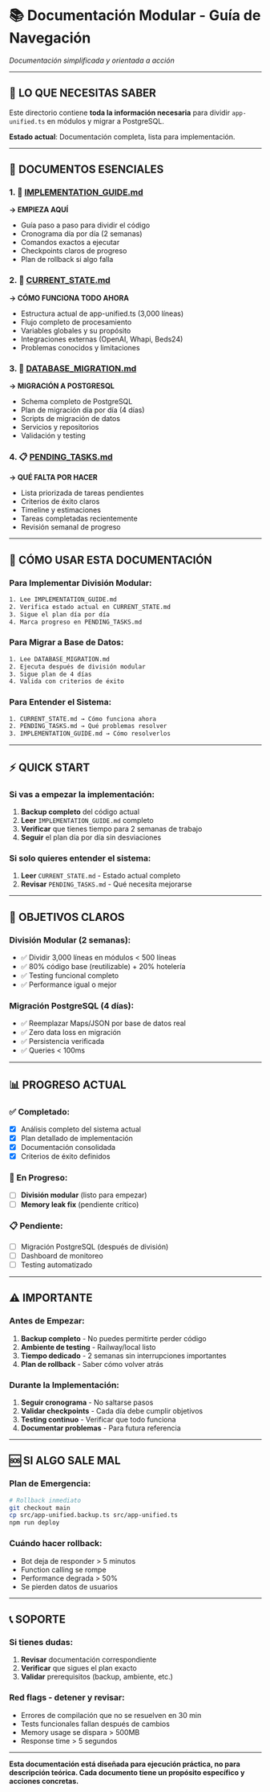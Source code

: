 # 📚 Documentación Modular - Guía de Navegación

*Documentación simplificada y orientada a acción*

---

## 🎯 **LO QUE NECESITAS SABER**

Este directorio contiene **toda la información necesaria** para dividir `app-unified.ts` en módulos y migrar a PostgreSQL.

**Estado actual**: Documentación completa, lista para implementación.

---

## 📖 **DOCUMENTOS ESENCIALES**

### **1. 🚀 [IMPLEMENTATION_GUIDE.md](./IMPLEMENTATION_GUIDE.md)**
**→ EMPIEZA AQUÍ**
- Guía paso a paso para dividir el código
- Cronograma día por día (2 semanas)
- Comandos exactos a ejecutar
- Checkpoints claros de progreso
- Plan de rollback si algo falla

### **2. 📸 [CURRENT_STATE.md](./CURRENT_STATE.md)**
**→ CÓMO FUNCIONA TODO AHORA**
- Estructura actual de app-unified.ts (3,000 líneas)
- Flujo completo de procesamiento
- Variables globales y su propósito
- Integraciones externas (OpenAI, Whapi, Beds24)
- Problemas conocidos y limitaciones

### **3. 💾 [DATABASE_MIGRATION.md](./DATABASE_MIGRATION.md)**
**→ MIGRACIÓN A POSTGRESQL**
- Schema completo de PostgreSQL
- Plan de migración día por día (4 días)
- Scripts de migración de datos
- Servicios y repositorios
- Validación y testing

### **4. 📋 [PENDING_TASKS.md](./PENDING_TASKS.md)**
**→ QUÉ FALTA POR HACER**
- Lista priorizada de tareas pendientes
- Criterios de éxito claros
- Timeline y estimaciones
- Tareas completadas recientemente
- Revisión semanal de progreso

---

## 🚀 **CÓMO USAR ESTA DOCUMENTACIÓN**

### **Para Implementar División Modular:**
```bash
1. Lee IMPLEMENTATION_GUIDE.md
2. Verifica estado actual en CURRENT_STATE.md
3. Sigue el plan día por día
4. Marca progreso en PENDING_TASKS.md
```

### **Para Migrar a Base de Datos:**
```bash
1. Lee DATABASE_MIGRATION.md
2. Ejecuta después de división modular
3. Sigue plan de 4 días
4. Valida con criterios de éxito
```

### **Para Entender el Sistema:**
```bash
1. CURRENT_STATE.md → Cómo funciona ahora
2. PENDING_TASKS.md → Qué problemas resolver
3. IMPLEMENTATION_GUIDE.md → Cómo resolverlos
```

---

## ⚡ **QUICK START**

### **Si vas a empezar la implementación:**
1. **Backup completo** del código actual
2. **Leer** `IMPLEMENTATION_GUIDE.md` completo
3. **Verificar** que tienes tiempo para 2 semanas de trabajo
4. **Seguir** el plan día por día sin desviaciones

### **Si solo quieres entender el sistema:**
1. **Leer** `CURRENT_STATE.md` - Estado actual completo
2. **Revisar** `PENDING_TASKS.md` - Qué necesita mejorarse

---

## 🎯 **OBJETIVOS CLAROS**

### **División Modular (2 semanas):**
- ✅ Dividir 3,000 líneas en módulos < 500 líneas
- ✅ 80% código base (reutilizable) + 20% hotelería
- ✅ Testing funcional completo
- ✅ Performance igual o mejor

### **Migración PostgreSQL (4 días):**
- ✅ Reemplazar Maps/JSON por base de datos real
- ✅ Zero data loss en migración
- ✅ Persistencia verificada
- ✅ Queries < 100ms

---

## 📊 **PROGRESO ACTUAL**

### **✅ Completado:**
- [x] Análisis completo del sistema actual
- [x] Plan detallado de implementación
- [x] Documentación consolidada
- [x] Criterios de éxito definidos

### **🔄 En Progreso:**
- [ ] **División modular** (listo para empezar)
- [ ] **Memory leak fix** (pendiente crítico)

### **📋 Pendiente:**
- [ ] Migración PostgreSQL (después de división)
- [ ] Dashboard de monitoreo
- [ ] Testing automatizado

---

## ⚠️ **IMPORTANTE**

### **Antes de Empezar:**
1. **Backup completo** - No puedes permitirte perder código
2. **Ambiente de testing** - Railway/local listo
3. **Tiempo dedicado** - 2 semanas sin interrupciones importantes
4. **Plan de rollback** - Saber cómo volver atrás

### **Durante la Implementación:**
1. **Seguir cronograma** - No saltarse pasos
2. **Validar checkpoints** - Cada día debe cumplir objetivos
3. **Testing continuo** - Verificar que todo funciona
4. **Documentar problemas** - Para futura referencia

---

## 🆘 **SI ALGO SALE MAL**

### **Plan de Emergencia:**
```bash
# Rollback inmediato
git checkout main
cp src/app-unified.backup.ts src/app-unified.ts
npm run deploy
```

### **Cuándo hacer rollback:**
- Bot deja de responder > 5 minutos
- Function calling se rompe
- Performance degrada > 50%
- Se pierden datos de usuarios

---

## 📞 **SOPORTE**

### **Si tienes dudas:**
1. **Revisar** documentación correspondiente
2. **Verificar** que sigues el plan exacto
3. **Validar** prerequisitos (backup, ambiente, etc.)

### **Red flags - detener y revisar:**
- Errores de compilación que no se resuelven en 30 min
- Tests funcionales fallan después de cambios
- Memory usage se dispara > 500MB
- Response time > 5 segundos

---

**Esta documentación está diseñada para ejecución práctica, no para descripción teórica. Cada documento tiene un propósito específico y acciones concretas.**